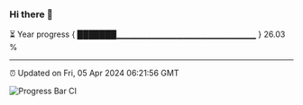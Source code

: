 ### Hi there 👋

⏳ Year progress { ███████▁▁▁▁▁▁▁▁▁▁▁▁▁▁▁▁▁▁▁▁▁▁▁ } 26.03 %

---

⏰ Updated on Fri, 05 Apr 2024 06:21:56 GMT

![Progress Bar CI](https://github.com/ZhaoGui/ZhaoGui/workflows/Progress%20Bar%20CI/badge.svg)
